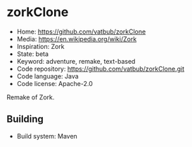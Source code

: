 # zorkClone

- Home: https://github.com/vatbub/zorkClone
- Media: https://en.wikipedia.org/wiki/Zork
- Inspiration: Zork
- State: beta
- Keyword: adventure, remake, text-based
- Code repository: https://github.com/vatbub/zorkClone.git
- Code language: Java
- Code license: Apache-2.0

Remake of Zork.

## Building

- Build system: Maven
